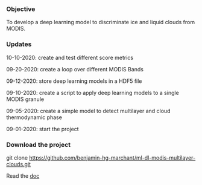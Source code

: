 ### Objective

To develop a deep learning model to discriminate ice and liquid clouds from MODIS. 

### Updates

10-10-2020: create and test different score metrics

09-20-2020: create a loop over different MODIS Bands

09-12-2020: store deep learning models in a HDF5 file

09-10-2020: create a script to apply deep learning models to a single MODIS granule

09-05-2020: create a simple model to detect multilayer and cloud thermodynamic phase

09-01-2020: start the project

### Download the project

git clone https://github.com/benjamin-hg-marchant/ml-dl-modis-multilayer-clouds.git

Read the [doc](ml-dl-modis-multilayer-clouds/docs/deep_learning_with_tensorflow_for_modis_multilayer_clouds.ipynb)
